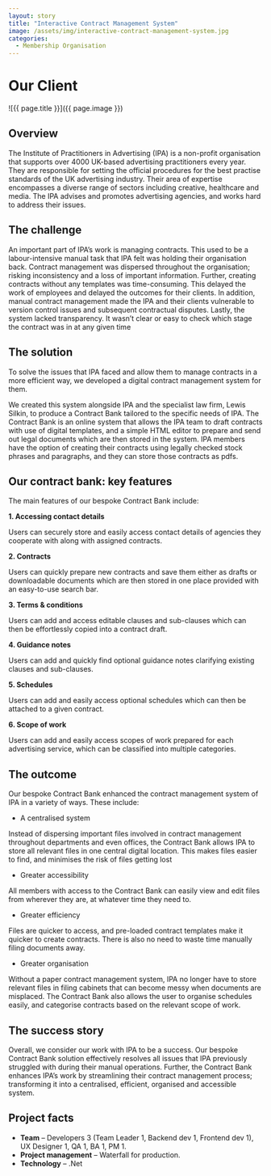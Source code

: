 ```yaml
---
layout: story
title: "Interactive Contract Management System"
image: /assets/img/interactive-contract-management-system.jpg
categories:
  - Membership Organisation
---
```

# Our Client 

![{{ page.title }}]({{ page.image }})

## Overview
The Institute of Practitioners in Advertising (IPA) is a non-profit organisation that supports over 4000 UK-based advertising practitioners every year. They are responsible for setting the official procedures for the best practise standards of the UK advertising industry. Their area of expertise encompasses a diverse range of sectors including creative, healthcare and media. The IPA advises and promotes advertising agencies, and works hard to address their issues.

## The challenge
An important part of IPA’s work is managing contracts. This used to be a labour-intensive manual task that IPA felt was holding their organisation back. Contract management was dispersed throughout the organisation; risking inconsistency and a loss of important information. Further, creating contracts without any templates was time-consuming. This delayed the work of employees and delayed the outcomes for their clients. In addition, manual contract management made the IPA and their clients vulnerable to version control issues and subsequent contractual disputes.  Lastly, the system lacked transparency. It wasn’t clear or easy to check which stage the contract was in at any given time

## The solution
To solve the issues that IPA faced and allow them to manage contracts in a more efficient way, we developed a digital contract management system for them. 

We created this system alongside IPA and the specialist law firm, Lewis Silkin, to produce a Contract Bank tailored to the specific needs of IPA. The Contract Bank is an online system that allows the IPA team to draft contracts with use of digital templates, and a simple HTML editor to prepare and send out legal documents which are then stored in the system. IPA members have the option of creating their contracts using legally checked stock phrases and paragraphs, and they can store those contracts as pdfs. 

## Our contract bank: key features
The main features of our bespoke Contract Bank include:

**1. Accessing contact details**

Users can securely store and easily access contact details of agencies they cooperate with along with assigned contracts.

**2. Contracts**

Users can quickly prepare new contracts and save them either as drafts or downloadable documents which are then stored in one place provided with an easy-to-use search bar.

**3. Terms & conditions**

Users can add and access editable clauses and sub-clauses which can then be effortlessly copied into a contract draft.

**4. Guidance notes**

Users can add and quickly find optional guidance notes clarifying existing clauses and sub-clauses.

**5. Schedules**

Users can add and easily access optional schedules which can then be attached to a given contract.

**6. Scope of work**

Users can add and easily access scopes of work prepared for each advertising service, which can be classified into multiple categories.

## The outcome
Our bespoke Contract Bank enhanced the contract management system of IPA in a variety of ways. These include:

- A centralised system
  
Instead of dispersing important files involved in contract management throughout departments and even offices, the Contract Bank allows IPA to store all relevant files in one central digital location. This makes files easier to find, and minimises the risk of files getting lost

- Greater accessibility

All members with access to the Contract Bank can easily view and edit files from wherever they are, at whatever time they need to.

- Greater efficiency

Files are quicker to access, and pre-loaded contract templates make it quicker to create contracts. There is also no need to waste time manually filing documents away.

- Greater organisation

Without a paper contract management system, IPA no longer have to store relevant files in filing cabinets that can become messy when documents are misplaced. The Contract Bank also allows the user to organise schedules easily, and categorise contracts based on the relevant scope of work.

## The success story
Overall, we consider our work with IPA to be a success. Our bespoke Contract Bank solution effectively resolves all issues that IPA previously struggled with during their manual operations. Further, the Contract Bank enhances IPA’s work by streamlining their contract management process; transforming it into a centralised, efficient, organised and accessible system. 

## Project facts
- **Team** – Developers 3 (Team Leader 1, Backend dev 1, Frontend dev 1), UX Designer 1, QA 1, BA 1, PM 1.
- **Project management** – Waterfall for production.
- **Technology** – .Net
